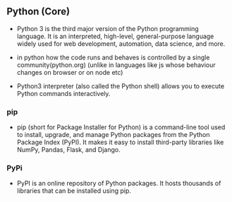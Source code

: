 ## Python (Core)
- Python 3 is the third major version of the Python programming language. It is an interpreted, high-level, general-purpose language widely used for web development, automation, data science, and more.

- in python how the code runs and behaves is controlled by a single community(python.org)
(unlike in languages like js whose behaviour changes on browser or on node etc)

- Python3 interpreter (also called the Python shell) allows you to execute Python commands interactively.

### pip
- pip (short for Package Installer for Python) is a command-line tool used to install, upgrade, and manage Python packages from the Python Package Index (PyPI). It makes it easy to install third-party libraries like NumPy, Pandas, Flask, and Django.

### PyPi
- PyPI is an online repository of Python packages. It hosts thousands of libraries that can be installed using pip. 